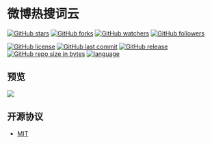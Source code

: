 # 微博热搜词云

[![GitHub stars](https://img.shields.io/github/stars/itning/WeiboHotSearch.svg?style=social&label=Stars)]()
[![GitHub forks](https://img.shields.io/github/forks/itning/WeiboHotSearch.svg?style=social&label=Fork)]()
[![GitHub watchers](https://img.shields.io/github/watchers/itning/WeiboHotSearch.svg?style=social&label=Watch)]()
[![GitHub followers](https://img.shields.io/github/followers/WeiboHotSearch.svg?style=social&label=Follow)]()

[![GitHub license](https://img.shields.io/github/license/itning/WeiboHotSearch.svg)](https://github.com/itning/Ta/blob/master/LICENSE)
[![GitHub last commit](https://img.shields.io/github/last-commit/itning/WeiboHotSearch.svg)]()
[![GitHub release](https://img.shields.io/github/release/itning/WeiboHotSearch.svg)]()
[![GitHub repo size in bytes](https://img.shields.io/github/repo-size/itning/WeiboHotSearch.svg)]()
[![language](https://img.shields.io/badge/language-JAVA-orange.svg)]()

## 预览
![](https://github.com/itning/WeiboHotSearch/blob/master/pic/pic1.png)
## 开源协议
- [MIT](https://github.com/itning/hrms/blob/dev/LICENSE)
